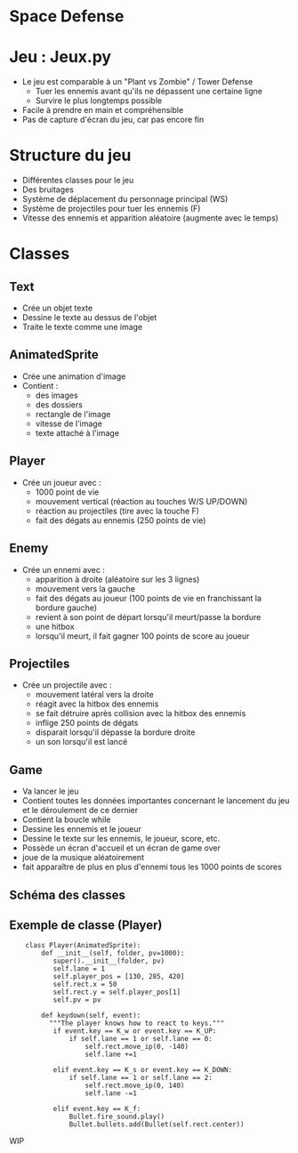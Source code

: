 # Space Defense

# Jeu : Jeux.py
* Le jeu est comparable à un "Plant vs Zombie" / Tower Defense
  * Tuer les ennemis avant qu'ils ne dépassent une certaine ligne
  * Survire le plus longtemps possible
* Facile à prendre en main et compréhensible
* Pas de capture d'écran du jeu, car pas encore fin

# Structure du jeu
* Différentes classes pour le jeu
* Des bruitages
* Système de déplacement du personnage principal (WS)
* Système de projectiles pour tuer les ennemis (F)
* Vitesse des ennemis et apparition aléatoire (augmente avec le temps)

# Classes
## Text 
* Crée un objet texte
* Dessine le texte au dessus de l'objet
* Traite le texte comme une image

## AnimatedSprite
* Crée une animation d'image
* Contient :
  * des images
  * des dossiers
  * rectangle de l'image
  * vitesse de l'image
  * texte attaché à l'image

## Player
* Crée un joueur avec :
  * 1000 point de vie
  * mouvement vertical (réaction au touches W/S UP/DOWN)
  * réaction au projectiles (tire avec la touche F)
  * fait des dégats au ennemis (250 points de vie)

## Enemy
* Crée un ennemi avec :
  * apparition à droite (aléatoire sur les 3 lignes)
  * mouvement vers la gauche
  * fait des dégats au joueur (100 points de vie en franchissant la bordure gauche)
  * revient à son point de départ lorsqu'il meurt/passe la bordure
  * une hitbox 
  * lorsqu'il meurt, il fait gagner 100 points de score au joueur

## Projectiles
* Crée un projectile avec :
  * mouvement latéral vers la droite
  * réagit avec la hitbox des ennemis
  * se fait détruire après collision avec la hitbox des ennemis
  * inflige 250 points de dégats
  * disparait lorsqu'il dépasse la bordure droite
  * un son lorsqu'il est lancé

## Game
* Va lancer le jeu
* Contient toutes les données importantes concernant le lancement du jeu et le déroulement de ce dernier
* Contient la boucle while
* Dessine les ennemis et le joueur
* Dessine le texte sur les ennemis, le joueur, score, etc.
* Possède un écran d'accueil et un écran de game over
* joue de la musique aléatoirement
* fait apparaître de plus en plus d'ennemi tous les 1000 points de scores

## Schéma des classes


 ## Exemple de classe (Player)
 
        class Player(AnimatedSprite):
            def __init__(self, folder, pv=1000):
               super().__init__(folder, pv)
               self.lane = 1
               self.player_pos = [130, 285, 420]
               self.rect.x = 50 
               self.rect.y = self.player_pos[1]
               self.pv = pv

            def keydown(self, event):
              """The player knows how to react to keys."""
               if event.key == K_w or event.key == K_UP:
                   if self.lane == 1 or self.lane == 0: 
                       self.rect.move_ip(0, -140)
                       self.lane +=1

               elif event.key == K_s or event.key == K_DOWN:
                   if self.lane == 1 or self.lane == 2:
                       self.rect.move_ip(0, 140)
                       self.lane -=1

               elif event.key == K_f:
                   Bullet.fire_sound.play()
                   Bullet.bullets.add(Bullet(self.rect.center))

WIP
